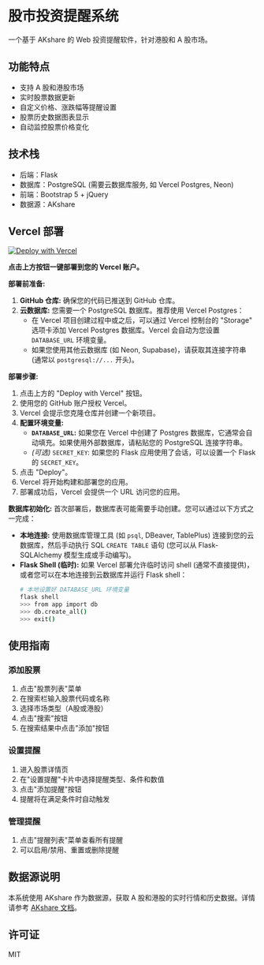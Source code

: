 # 股市投资提醒系统

一个基于 AKshare 的 Web 投资提醒软件，针对港股和 A 股市场。

## 功能特点

- 支持 A 股和港股市场
- 实时股票数据更新
- 自定义价格、涨跌幅等提醒设置
- 股票历史数据图表显示
- 自动监控股票价格变化

## 技术栈

- 后端：Flask
- 数据库：PostgreSQL (需要云数据库服务, 如 Vercel Postgres, Neon)
- 前端：Bootstrap 5 + jQuery
- 数据源：AKshare

## Vercel 部署

[![Deploy with Vercel](https://vercel.com/button)](https://vercel.com/new/clone?repository-url=https%3A%2F%2Fgithub.com%2F<你的GitHub用户名>%2F<你的仓库名>&env=DATABASE_URL&envDescription=需要设置数据库连接URL&project-name=ai-investment-reminder&repository-name=ai-investment-reminder&demo-title=AI%20Investment%20Reminder&demo-description=A%20Flask%20app%20for%20stock%20alerts.&demo-url=YOUR_DEPLOYED_URL_HERE&integration-ids=oac_VercelPostgres)

**点击上方按钮一键部署到您的 Vercel 账户。**

**部署前准备:**

1.  **GitHub 仓库:** 确保您的代码已推送到 GitHub 仓库。
2.  **云数据库:** 您需要一个 PostgreSQL 数据库。推荐使用 Vercel Postgres：
    *   在 Vercel 项目创建过程中或之后，可以通过 Vercel 控制台的 "Storage" 选项卡添加 Vercel Postgres 数据库。Vercel 会自动为您设置 `DATABASE_URL` 环境变量。
    *   如果您使用其他云数据库 (如 Neon, Supabase)，请获取其连接字符串 (通常以 `postgresql://...` 开头)。

**部署步骤:**

1.  点击上方的 "Deploy with Vercel" 按钮。
2.  使用您的 GitHub 账户授权 Vercel。
3.  Vercel 会提示您克隆仓库并创建一个新项目。
4.  **配置环境变量:**
    *   **`DATABASE_URL`:** 如果您在 Vercel 中创建了 Postgres 数据库，它通常会自动填充。如果使用外部数据库，请粘贴您的 PostgreSQL 连接字符串。
    *   *(可选)* `SECRET_KEY`: 如果您的 Flask 应用使用了会话，可以设置一个 Flask 的 `SECRET_KEY`。
5.  点击 "Deploy"。
6.  Vercel 将开始构建和部署您的应用。
7.  部署成功后，Vercel 会提供一个 URL 访问您的应用。

**数据库初始化:**
首次部署后，数据库表可能需要手动创建。您可以通过以下方式之一完成：
*   **本地连接:** 使用数据库管理工具 (如 `psql`, DBeaver, TablePlus) 连接到您的云数据库，然后手动执行 SQL `CREATE TABLE` 语句 (您可以从 Flask-SQLAlchemy 模型生成或手动编写)。
*   **Flask Shell (临时):** 如果 Vercel 部署允许临时访问 shell (通常不直接提供)，或者您可以在本地连接到云数据库并运行 Flask shell：
    ```bash
    # 本地设置好 DATABASE_URL 环境变量
    flask shell
    >>> from app import db
    >>> db.create_all()
    >>> exit()
    ```

## 使用指南

### 添加股票

1. 点击"股票列表"菜单
2. 在搜索栏输入股票代码或名称
3. 选择市场类型（A股或港股）
4. 点击"搜索"按钮
5. 在搜索结果中点击"添加"按钮

### 设置提醒

1. 进入股票详情页
2. 在"设置提醒"卡片中选择提醒类型、条件和数值
3. 点击"添加提醒"按钮
4. 提醒将在满足条件时自动触发

### 管理提醒

1. 点击"提醒列表"菜单查看所有提醒
2. 可以启用/禁用、重置或删除提醒

## 数据源说明

本系统使用 AKshare 作为数据源，获取 A 股和港股的实时行情和历史数据。详情请参考 [AKshare 文档](https://akshare.akfamily.xyz)。

## 许可证

MIT 